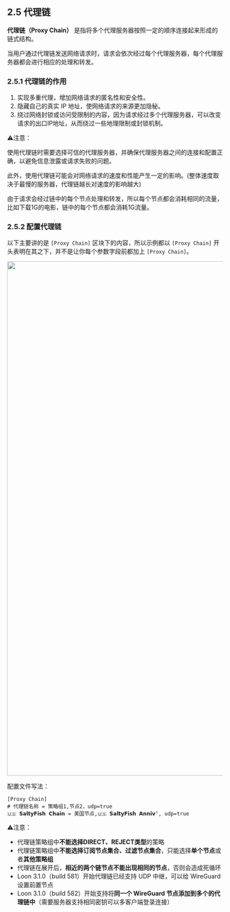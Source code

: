 ## 2.5 代理链


**代理链（Proxy Chain）** 是指将多个代理服务器按照一定的顺序连接起来形成的链式结构。

当用户通过代理链发送网络请求时，请求会依次经过每个代理服务器，每个代理服务器都会进行相应的处理和转发。

### 2.5.1 代理链的作用

1. 实现多重代理，增加网络请求的匿名性和安全性。
2. 隐藏自己的真实 IP 地址，使网络请求的来源更加隐秘。
3. 绕过网络封锁或访问受限制的内容，因为请求经过多个代理服务器，可以改变请求的出口IP地址，从而绕过一些地理限制或封锁机制。

⚠️注意：

使用代理链时需要选择可信的代理服务器，并确保代理服务器之间的连接和配置正确，以避免信息泄露或请求失败的问题。

此外，使用代理链可能会对网络请求的速度和性能产生一定的影响。(整体速度取决于最慢的服务器，代理链越长对速度的影响越大)

由于请求会经过链中的每个节点处理和转发，所以每个节点都会消耗相同的流量，比如下载1G的电影，链中的每个节点都会消耗1G流量。

### 2.5.2 配置代理链

以下主要讲的是 `[Proxy Chain]` 区块下的内容，所以示例都以 `[Proxy Chain]` 开头表明在其之下，并不是让你每个参数字段前都加上 `[Proxy Chain]`。



<img src="https://raw.githubusercontent.com/Repcz/Tool/X/Loon/Photo/2.5.1.PNG" width="1200">


配置文件写法：

```
[Proxy Chain]
# 代理链名称 = 策略组1,节点2，udp=true
🇺🇸 𝗦𝗮𝗹𝘁𝘆𝗙𝗶𝘀𝗵 𝗖𝗵𝗮𝗶𝗻 = 美国节点,🇺🇸 𝗦𝗮𝗹𝘁𝘆𝗙𝗶𝘀𝗵 𝗔𝗻𝗻𝗶𝘃ᵀ, udp=true
```


⚠️注意：

- 代理链策略组中**不能选择DIRECT、REJECT类型**的策略
- 代理链策略组中**不能选择订阅节点集合、过滤节点集合**，只能选择**单个节点**或者**其他策略组**
- 代理链在展开后，**相近的两个链节点不能出现相同的节点**，否则会造成死循环
- Loon 3.1.0（build 581）开始代理链已经支持 UDP 中继，可以给 WireGuard 设置前置节点
- Loon 3.1.0（build 582）开始支持将**同一个 WireGuard 节点添加到多个的代理链中**（需要服务器支持相同密钥可以多客户端登录连接）



